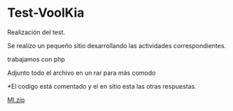 # Test-VoolKia
Realización del test.


Se realizo un pequeño sitio desarrollando las actividades correspondientes.

trabajamos con php

Adjunto todo el archivo en un rar para más comodo

*El codigo está comentado y el en sitio esta las otras respuestas.



[Ml.zip](https://github.com/njulian18/Test-VoolKia/files/6562327/Ml.zip)
